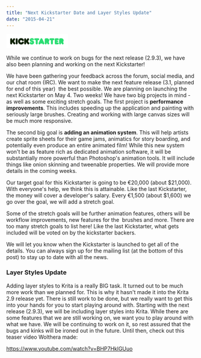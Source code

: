 ```yaml
---
title: "Next Kickstarter Date and Layer Styles Update"
date: "2015-04-21"
---
```


[![kickstarter-logo](images/kickstarter-logo.png)](https://krita.org/wp-content/uploads/2015/02/kickstarter-logo.png)

While we continue to work on bugs for the next release (2.9.3), we have also been planning and working on the next Kickstarter!

We have been gathering your feedback across the forum, social media, and our chat room (IRC). We want to make the next feature release (3.1, planned for end of this year)  the best possible. We are planning on launching the next Kickstarter on May 4. Two weeks! We have two big projects in mind - as well as some exciting stretch goals. The first project is **performance improvements**. This includes speeding up the application and painting with seriously large brushes. Creating and working with large canvas sizes will be much more responsive.

The second big goal is **adding an animation system**. This will help artists create sprite sheets for their game jams, animatics for story boarding, and potentially even produce an entire animated film! While this new system won't be as feature rich as dedicated animation software, it will be substantially more powerful than Photoshop's animation tools. It will include things like onion skinning and tweenable properties. We will provide more details in the coming weeks.

Our target goal for this Kickstarter is going to be €20,000 (about $21,000). With everyone's help, we think this is attainable. Like the last Kickstarter, the money will cover a developer's salary. Every €1,500 (about $1,600) we go over the goal, we will add a stretch goal.

Some of the stretch goals will be further animation features, others will be workflow improvements, new features for the  brushes and more. There are too many stretch goals to list here! Like the last Kickstarter, what gets included will be voted on by the kickstarter backers.

We will let you know when the Kickstarter is launched to get all of the details. You can always sign up for the mailing list (at the bottom of this post) to stay up to date with all the news.

### Layer Styles Update

Adding layer styles to Krita is a really BIG task. It turned out to be much more work than we planned for. This is why it hasn't made it into the Krita 2.9 release yet. There is still work to be done, but we really want to get this into your hands for you to start playing around with. Starting with the next release (2.9.3), we will be including layer styles into Krita. While there are some features that we are still working on, we want you to play around with what we have. We will be continuing to work on it, so rest assured that the bugs and kinks will be ironed out in the future. Until then, check out this teaser video Wolthera made:

https://www.youtube.com/watch?v=BHP7HklGUuo
